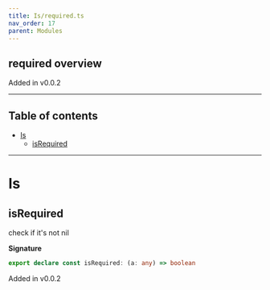 ```yaml
---
title: Is/required.ts
nav_order: 17
parent: Modules
---
```


## required overview

Added in v0.0.2

---

<h2 class="text-delta">Table of contents</h2>

- [Is](#is)
  - [isRequired](#isrequired)

---

# Is

## isRequired

check if it's not nil

**Signature**

```ts
export declare const isRequired: (a: any) => boolean
```

Added in v0.0.2
